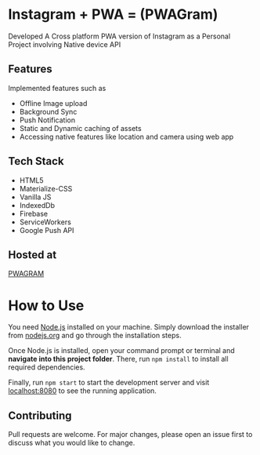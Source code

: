 # Instagram + PWA = (PWAGram)
Developed A Cross platform PWA version of Instagram as a Personal Project involving Native device API

## Features

Implemented features such as
* Offline Image upload
* Background Sync
* Push Notification
* Static and Dynamic caching of assets
*  Accessing native features like location and camera using web app

## Tech Stack

* HTML5 
* Materialize-CSS
* Vanilla JS
* IndexedDb
* Firebase
* ServiceWorkers
* Google Push API

## Hosted at
[PWAGRAM](https://bisu.netlify.app/pwagram)

# How to Use

You need [Node.js](https://nodejs.org) installed on your machine. Simply download the installer from [nodejs.org](https://nodejs.org) and go through the installation steps.

Once Node.js is installed, open your command prompt or terminal and **navigate into this project folder**. There, run `npm install` to install all required dependencies.

Finally, run `npm start` to start the development server and visit [localhost:8080](http://localhost:8080) to see the running application.


## Contributing
Pull requests are welcome. For major changes, please open an issue first to discuss what you would like to change.
